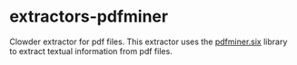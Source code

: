 # extractors-pdfminer
Clowder extractor for pdf files.
This extractor uses the [pdfminer.six](https://github.com/pdfminer/pdfminer.six) library to extract textual information from pdf files. 
